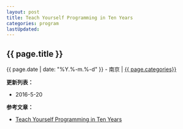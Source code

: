 ```yaml
---
layout: post
title: Teach Yourself Programming in Ten Years
categories: program
lastUpdated: 
---
```


## {{ page.title }}

{{ page.date | date: "%Y.%-m.%-d" }} - 南京 | <a href="/archive#{{ page.categories }}">{{ page.categories}}</a>

**更新列表：**

* 2016-5-20



**参考文章：**

* [Teach Yourself Programming in Ten Years][1]


[1]: http://norvig.com/21-days.html
